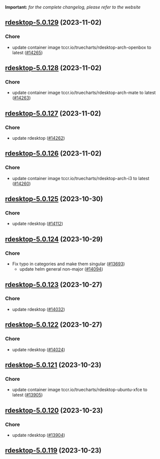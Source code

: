 **Important:**
*for the complete changelog, please refer to the website*




## [rdesktop-5.0.129](https://github.com/truecharts/charts/compare/rdesktop-5.0.128...rdesktop-5.0.129) (2023-11-02)

### Chore

- update container image tccr.io/truecharts/rdesktop-arch-openbox to latest ([#14265](https://github.com/truecharts/charts/issues/14265))
  
  


## [rdesktop-5.0.128](https://github.com/truecharts/charts/compare/rdesktop-5.0.127...rdesktop-5.0.128) (2023-11-02)

### Chore

- update container image tccr.io/truecharts/rdesktop-arch-mate to latest ([#14263](https://github.com/truecharts/charts/issues/14263))
  
  


## [rdesktop-5.0.127](https://github.com/truecharts/charts/compare/rdesktop-5.0.126...rdesktop-5.0.127) (2023-11-02)

### Chore

- update rdesktop ([#14262](https://github.com/truecharts/charts/issues/14262))
  
  


## [rdesktop-5.0.126](https://github.com/truecharts/charts/compare/rdesktop-5.0.125...rdesktop-5.0.126) (2023-11-02)

### Chore

- update container image tccr.io/truecharts/rdesktop-arch-i3 to latest ([#14260](https://github.com/truecharts/charts/issues/14260))
  
  


## [rdesktop-5.0.125](https://github.com/truecharts/charts/compare/rdesktop-5.0.124...rdesktop-5.0.125) (2023-10-30)

### Chore

- update rdesktop ([#14112](https://github.com/truecharts/charts/issues/14112))
  
  


## [rdesktop-5.0.124](https://github.com/truecharts/charts/compare/rdesktop-5.0.123...rdesktop-5.0.124) (2023-10-29)

### Chore

- Fix typo in categories and make them singular ([#13693](https://github.com/truecharts/charts/issues/13693))
  - update helm general non-major ([#14094](https://github.com/truecharts/charts/issues/14094))
  
  


## [rdesktop-5.0.123](https://github.com/truecharts/charts/compare/rdesktop-5.0.122...rdesktop-5.0.123) (2023-10-27)

### Chore

- update rdesktop ([#14032](https://github.com/truecharts/charts/issues/14032))
  
  


## [rdesktop-5.0.122](https://github.com/truecharts/charts/compare/rdesktop-5.0.121...rdesktop-5.0.122) (2023-10-27)

### Chore

- update rdesktop ([#14024](https://github.com/truecharts/charts/issues/14024))
  
  


## [rdesktop-5.0.121](https://github.com/truecharts/charts/compare/rdesktop-5.0.120...rdesktop-5.0.121) (2023-10-23)

### Chore

- update container image tccr.io/truecharts/rdesktop-ubuntu-xfce to latest ([#13905](https://github.com/truecharts/charts/issues/13905))
  
  


## [rdesktop-5.0.120](https://github.com/truecharts/charts/compare/rdesktop-5.0.119...rdesktop-5.0.120) (2023-10-23)

### Chore

- update rdesktop ([#13904](https://github.com/truecharts/charts/issues/13904))
  
  


## [rdesktop-5.0.119](https://github.com/truecharts/charts/compare/rdesktop-5.0.118...rdesktop-5.0.119) (2023-10-23)

